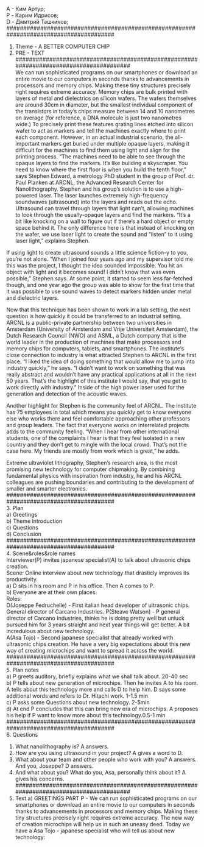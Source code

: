 А - Ким Артур;  
P - Карим Идрисов;  
D - Дмитрий Ташкинов;  
########################################################################################  
1. Theme - A BETTER COMPUTER CHIP  
2. PRE - TEXT
########################################################################################  
We can run sophisticated programs on our smartphones or download an entire movie to our computers in seconds thanks to advancements in processors and memory chips. Making these tiny structures precisely right requires extreme accuracy. Memory chips are bulk printed with layers of metal and dielectrics on silicon wafers. The wafers themselves are around 30cm in diameter, but the smallest individual component of the transistors in today’s chips measure between 14 and 10 nanometres on average (for reference, a DNA molecule is just two nanometres wide.) To precisely print these features grating lines etched into silicon wafer to act as markers and tell the machines exactly where to print each component. However, in an actual industrial scenario, the all-important markers get buried under multiple opaque layers, making it difficult for the machines to find them using light and align for the printing process. “The machines need to be able to see through the opaque layers to find the markers. It’s like building a skyscraper. You need to know where the first floor is when you build the tenth floor,” says Stephen Edward, a metrology PhD student in the group of Prof. dr. Paul Planken at ARCNL, the Advanced Research Center for Nanolithography. Stephen and his group’s solution is to use a high-powered laser. The laser launches extremely high-frequency soundwaves (ultrasound) into the layers and reads out the echo. Ultrasound can travel through layers that light can’t, allowing machines to look through the usually-opaque layers and find the markers. “It’s a bit like knocking on a wall to figure out if there’s a hard object or empty space behind it. The only difference here is that instead of knocking on the wafer, we use laser light to create the sound and “listen” to it using laser light,” explains Stephen.  

If using light to create ultrasound sounds a little science fiction-y to you, you’re not alone. “When I joined four years ago and my supervisor told me this was the project, I thought the idea sounded impossible. You hit an object with light and it becomes sound! I didn’t know that was even possible,” Stephen says. At some point, it started to seem less far-fetched though, and one year ago the group was able to show for the first time that it was possible to use sound waves to detect markers hidden under metal and dielectric layers.  

Now that this technique has been shown to work in a lab setting, the next question is how quickly it could be transferred to an industrial setting. ARCNL is a public-private partnership between two universities in Amsterdam (University of Amsterdam and Vrije Universiteit Amsterdam), the Dutch Research Council (NWO) and ASML, a Dutch company that is the world leader in the production of machines that make processors and memory chips for computers, tablets, and smartphones. The institute’s close connection to industry is what attracted Stephen to ARCNL in the first place. “I liked the idea of doing something that would allow me to jump into industry quickly,” he says. “I didn’t want to work on something that was really abstract and wouldn’t have any practical applications at all in the next 50 years. That’s the highlight of this institute I would say, that you get to work directly with industry.” Inside of the high power laser used for the generation and detection of the acoustic waves.  

Another highlight for Stephen is the community feel of ARCNL. The institute has 75 employees in total which means you quickly get to know everyone else who works there and feel comfortable approaching other professors and group leaders. The fact that everyone works on interrelated projects adds to the community feeling. “When I hear from other international students, one of the complaints I hear is that they feel isolated in a new country and they don’t get to mingle with the local crowd. That’s not the case here. My friends are mostly from work which is great,” he adds.   

Extreme ultraviolet lithography, Stephen’s research area, is the most promising new technology for computer chipmaking. By combining fundamental physics with inspiration from industry, he and his ARCNL colleagues are pushing boundaries and contributing to the development of smaller and smarter electronics.   
########################################################################################  
3. Plan  
a) Greetings  
b) Theme introduction  
c) Questions  
d) Conclusion
########################################################################################  
4. Scene&roles&role names  
Interviewer(P) invites japanese specialist(A) to talk about ultrasonic chips creation.   
Scene: Online interview about new technology that drasticly improves its productivity.  
a) D sits in his room and P in his office. Then A comes to P.  
b) Everyone are at their own places.  
Roles:  
D(Joseppe Fedruchelle) - First italian head developer of ultrasonic chips. General director of Carcano Industries.
P(Steave Watson) - P general director of Carcano Industries, thinks he is doing pretty well but unluck pursued him for 3 years straight and next year things will get better. A bit incredulous about new technology.  
A(Asa Tojo) - Second japanese specialist that already worked with ultrasonic chips creation. He have a very big expectations about this new way of creating microchips and want to spread it across the world.  
########################################################################################  
5. Plan notes  
a) P greets auditory, briefly explains what we shall talk about. 20-40 sec  
b) P tells about new generation of microchips. Then he invites A to his room. A tells about this technology more and calls D to help him. D says some additional words and refers to Dr. Hitachi work. 1-1.5 min   
c) P asks some Questions about new technology. 2-5min   
d) At end P concludes that this can bring new era of microchips. A proposes his help if P want to know more about this technology.0.5-1 min  
########################################################################################    
6. Questions  
  1. What nanolithography is? A answers.  
  2. How are you using ultrasound in your project? A gives a word to D.  
  3. What about your team and other people who work with you? A answers. And you, Joseppe? D answers.   
  4. And what about you? What do you, Asa, personally think about it? A gives his concerns.  
########################################################################################    
7. Text
a) GREETINGS PART
P - We can run sophisticated programs on our smartphones or download an entire movie to our computers in seconds thanks to advancements in processors and memory chips. Making these tiny structures precisely right requires extreme accuracy. The new way of creation microchips will help us in such an uneasy deed.
Today we have a Asa Tojo - japanese specialist who will tell us about new technology: 
